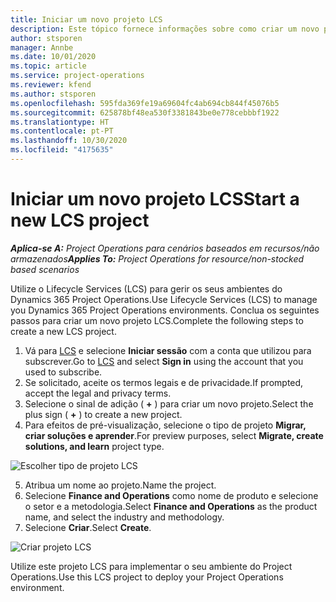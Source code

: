 ```yaml
---
title: Iniciar um novo projeto LCS
description: Este tópico fornece informações sobre como criar um novo projeto no LCS para o seu ambiente do Project Operations.
author: stsporen
manager: Annbe
ms.date: 10/01/2020
ms.topic: article
ms.service: project-operations
ms.reviewer: kfend
ms.author: stsporen
ms.openlocfilehash: 595fda369fe19a69604fc4ab694cb844f45076b5
ms.sourcegitcommit: 625878bf48ea530f3381843be0e778cebbbf1922
ms.translationtype: HT
ms.contentlocale: pt-PT
ms.lasthandoff: 10/30/2020
ms.locfileid: "4175635"
---
```

# <a name="start-a-new-lcs-project"></a><span data-ttu-id="56a62-103">Iniciar um novo projeto LCS</span><span class="sxs-lookup"><span data-stu-id="56a62-103">Start a new LCS project</span></span>

<span data-ttu-id="56a62-104">_**Aplica-se A:** Project Operations para cenários baseados em recursos/não armazenados_</span><span class="sxs-lookup"><span data-stu-id="56a62-104">_**Applies To:** Project Operations for resource/non-stocked based scenarios_</span></span>

<span data-ttu-id="56a62-105">Utilize o Lifecycle Services (LCS) para gerir os seus ambientes do Dynamics 365 Project Operations.</span><span class="sxs-lookup"><span data-stu-id="56a62-105">Use Lifecycle Services (LCS) to manage you Dynamics 365 Project Operations environments.</span></span> <span data-ttu-id="56a62-106">Conclua os seguintes passos para criar um novo projeto LCS.</span><span class="sxs-lookup"><span data-stu-id="56a62-106">Complete the following steps to create a new LCS project.</span></span>

1. <span data-ttu-id="56a62-107">Vá para [LCS](https://lcs.dynamics.com/Logon/Index) e selecione **Iniciar sessão** com a conta que utilizou para subscrever.</span><span class="sxs-lookup"><span data-stu-id="56a62-107">Go to [LCS](https://lcs.dynamics.com/Logon/Index) and select **Sign in** using the account that you used to subscribe.</span></span>
2. <span data-ttu-id="56a62-108">Se solicitado, aceite os termos legais e de privacidade.</span><span class="sxs-lookup"><span data-stu-id="56a62-108">If prompted, accept the legal and privacy terms.</span></span>
3. <span data-ttu-id="56a62-109">Selecione o sinal de adição ( **+** ) para criar um novo projeto.</span><span class="sxs-lookup"><span data-stu-id="56a62-109">Select the plus sign ( **+** ) to create a new project.</span></span>
4. <span data-ttu-id="56a62-110">Para efeitos de pré-visualização, selecione o tipo de projeto **Migrar, criar soluções e aprender**.</span><span class="sxs-lookup"><span data-stu-id="56a62-110">For preview purposes, select **Migrate, create solutions, and learn** project type.</span></span>

  ![Escolher tipo de projeto LCS](./media/create-lcs-1.png)

5. <span data-ttu-id="56a62-112">Atribua um nome ao projeto.</span><span class="sxs-lookup"><span data-stu-id="56a62-112">Name the project.</span></span> 
6. <span data-ttu-id="56a62-113">Selecione **Finance and Operations** como nome de produto e selecione o setor e a metodologia.</span><span class="sxs-lookup"><span data-stu-id="56a62-113">Select **Finance and Operations** as the product name, and select the industry and methodology.</span></span> 
7. <span data-ttu-id="56a62-114">Selecione **Criar**.</span><span class="sxs-lookup"><span data-stu-id="56a62-114">Select **Create**.</span></span>

![Criar projeto LCS](./media/create-lcs-2.png)

<span data-ttu-id="56a62-116">Utilize este projeto LCS para implementar o seu ambiente do Project Operations.</span><span class="sxs-lookup"><span data-stu-id="56a62-116">Use this LCS project to deploy your Project Operations environment.</span></span>

